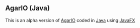 ## AgarIO (Java)

This is an alpha version of [AgarIO](https://agar.io/) coded in [Java](https://www.java.com/) using [JavaFX](https://openjfx.io/)